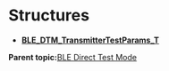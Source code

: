 # Structures

-   **[BLE\_DTM\_TransmitterTestParams\_T](GUID-F0817153-2496-48D4-AC97-ACA4F0A737FB.md)**  


**Parent topic:**[BLE Direct Test Mode](GUID-AC019545-F0F5-40F3-ADE2-B50B6C037F5E.md)


